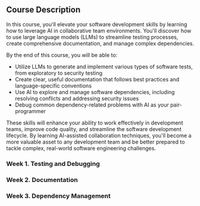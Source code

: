 ## Course Description
In this course, you'll elevate your software development skills by learning how to leverage AI in collaborative team environments. You'll discover how to use large language models (LLMs) to streamline testing processes, create comprehensive documentation, and manage complex dependencies.

By the end of this course, you will be able to:

- Utilize LLMs to generate and implement various types of software tests, from exploratory to security testing
- Create clear, useful documentation that follows best practices and language-specific conventions
- Use AI to explore and manage software dependencies, including resolving conflicts and addressing security issues
- Debug common dependency-related problems with AI as your pair-programmer

These skills will enhance your ability to work effectively in development teams, improve code quality, and streamline the software development lifecycle. By learning AI-assisted collaboration techniques, you'll become a more valuable asset to any development team and be better prepared to tackle complex, real-world software engineering challenges.

### Week 1. Testing and Debugging

### Week 2. Documentation

### Week 3. Dependency Management
